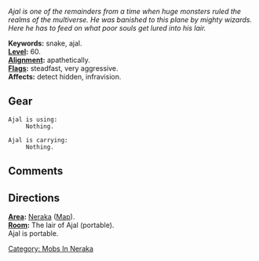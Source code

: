 *Ajal is one of the remainders from a time when huge monsters ruled the
realms of the multiverse. He was banished to this plane by mighty
wizards. Here he has to feed on what poor souls get lured into his
lair.*

**Keywords:** snake, ajal.  
**[Level](Level.md "wikilink"):** 60.  
**[Alignment](Alignment.md "wikilink"):** apathetically.  
**[Flags](:Category:_Mob_Types.md "wikilink"):** steadfast, very
aggressive.  
**Affects:** detect hidden, infravision.  

## Gear

`Ajal is using:`  
`     Nothing.`

`Ajal is carrying:`  
`     Nothing.`

## Comments

## Directions

**[Area](:Category:_Areas.md "wikilink"):**
[Neraka](:Category:_Neraka.md "wikilink")
([Map](Neraka_Map.md "wikilink")).  
**[Room](:Category:_Rooms.md "wikilink"):** The lair of Ajal
(portable).  
Ajal is portable.  

[Category: Mobs In Neraka](Category:_Mobs_In_Neraka "wikilink")
